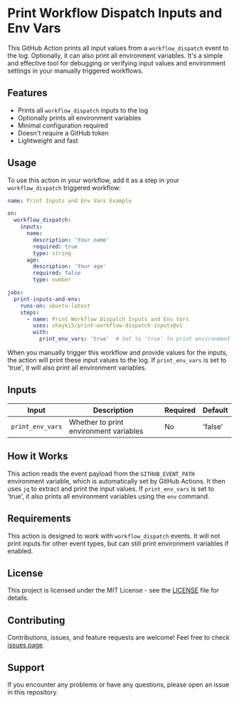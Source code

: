 # Print Workflow Dispatch Inputs and Env Vars

This GitHub Action prints all input values from a `workflow_dispatch` event to the log. Optionally, it can also print all environment variables. It's a simple and effective tool for debugging or verifying input values and environment settings in your manually triggered workflows.

## Features

- Prints all `workflow_dispatch` inputs to the log
- Optionally prints all environment variables
- Minimal configuration required
- Doesn't require a GitHub token
- Lightweight and fast

## Usage

To use this action in your workflow, add it as a step in your `workflow_dispatch` triggered workflow:

```yaml
name: Print Inputs and Env Vars Example

on:
  workflow_dispatch:
    inputs:
      name:
        description: 'Your name'
        required: true
        type: string
      age:
        description: 'Your age'
        required: false
        type: number

jobs:
  print-inputs-and-env:
    runs-on: ubuntu-latest
    steps:
      - name: Print Workflow Dispatch Inputs and Env Vars
        uses: shayki5/print-workflow-dispatch-inputs@v1
        with:
          print_env_vars: 'true'  # Set to 'true' to print environment variables
```

When you manually trigger this workflow and provide values for the inputs, the action will print these input values to the log. If `print_env_vars` is set to 'true', it will also print all environment variables.

## Inputs

| Input | Description | Required | Default |
|-------|-------------|----------|---------|
| `print_env_vars` | Whether to print environment variables | No | 'false' |

## How it Works

This action reads the event payload from the `GITHUB_EVENT_PATH` environment variable, which is automatically set by GitHub Actions. It then uses `jq` to extract and print the input values. If `print_env_vars` is set to 'true', it also prints all environment variables using the `env` command.

## Requirements

This action is designed to work with `workflow_dispatch` events. It will not print inputs for other event types, but can still print environment variables if enabled.

## License

This project is licensed under the MIT License - see the [LICENSE](LICENSE) file for details.

## Contributing

Contributions, issues, and feature requests are welcome! Feel free to check [issues page](https://github.com/shayki5/print-workflow-dispatch-inputs/issues).

## Support

If you encounter any problems or have any questions, please open an issue in this repository.